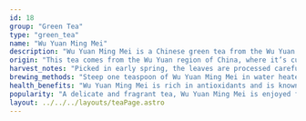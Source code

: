 ```yaml
---
id: 18
group: "Green Tea"
type: "green_tea"
name: "Wu Yuan Ming Mei"
description: "Wu Yuan Ming Mei is a Chinese green tea from the Wu Yuan region, offering a fresh, floral flavor with a smooth, delicate finish."
origin: "This tea comes from the Wu Yuan region of China, where it’s cultivated for its fresh, delicate taste."
harvest_notes: "Picked in early spring, the leaves are processed carefully to preserve their freshness and subtle flavors."
brewing_methods: "Steep one teaspoon of Wu Yuan Ming Mei in water heated to 80°C (176°F) for 2-3 minutes for a fragrant and light cup."
health_benefits: "Wu Yuan Ming Mei is rich in antioxidants and is known for its potential to reduce inflammation and support heart health."
popularity: "A delicate and fragrant tea, Wu Yuan Ming Mei is enjoyed for its lightness and refreshing taste."
layout: ../../../layouts/teaPage.astro
---
```

